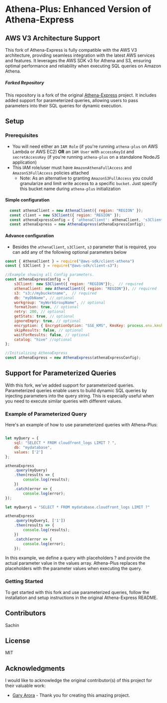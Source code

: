 # Athena-Plus: Enhanced Version of Athena-Express
## AWS V3 Architecture Support

This fork of Athena-Express is fully compatible with the AWS V3 architecture, providing seamless integration with the latest AWS services and features. It leverages the AWS SDK v3 for Athena and S3, ensuring optimal performance and reliability when executing SQL queries on Amazon Athena.

##### Forked Repository

This repository is a fork of the original [Athena-Express](https://github.com/ghdna/athena-express) project. It includes added support for parameterized queries, allowing users to pass parameters into their SQL queries for dynamic execution.

## Setup

### Prerequisites

-   You will need either an `IAM Role` (if you're running `athena-plus` on AWS Lambda or AWS EC2) **OR** an `IAM User` with `accessKeyId` and `secretAccessKey` (if you're running `athena-plus` on a standalone NodeJS application)
-   This IAM role/user must have `AmazonAthenaFullAccess` and `AmazonS3FullAccess` policies attached 
    -   Note: As an alternative to granting `AmazonS3FullAccess` you could granularize and limit write access to a specific `bucket`. Just specify this bucket name during `athena-plus` initialization

#### Simple configuration

```javascript
  const athenaClient = new AthenaClient({ region: "REGION" });
  const client = new S3Client({ region: "REGION" });
  const athenaExpressConfig = { 'athenaClient': athenaClient, 's3Client': client, 's3': "s3://my-bucket" };
  const athenaExpress = new AthenaExpress(athenaExpressConfig);
```


#### Advance configuration

- Besides the `athenaClient`, `s3Client`, `s3` parameter that is required, you can add any of the following optional parameters below



```javascript
const { AthenaClient } = require("@aws-sdk/client-athena")
const { S3Client } = require("@aws-sdk/client-s3");

//Example showing all Config parameters.
const athenaExpressConfig = {
    s3Client: new S3Client({ region: "REGION"});,  // required
    athenaClient: new AthenaClient({ region: "REGION"}), // required
    s3: "s3://mybucketname",  // required
    db: "myDbName", // optional
    workgroup: "myWorkGroupName", // optional
    formatJson: true, // optional
    retry: 200, // optional
    getStats: true, // optional
    ignoreEmpty: true, // optional
    encryption: { EncryptionOption: "SSE_KMS", KmsKey: process.env.kmskey}, // optional
    skipResults: false, // optional
    waitForResults: false, // optional
    catalog: "hive" //optional
};

//Initializing AthenaExpress
const athenaExpress = new AthenaExpress(athenaExpressConfig);
```



## Support for Parameterized Queries

With this fork, we've added support for parameterized queries. Parameterized queries enable users to build dynamic SQL queries by injecting parameters into the query string. This is especially useful when you need to execute similar queries with different values.

### Example of Parameterized Query

Here's an example of how to use parameterized queries with Athena-Plus:

```javascript

let myQuery = {
	sql: "SELECT * FROM cloudfront_logs LIMIT ? ",
	db: "mydatabase",
	values: ['2']
};

athenaExpress
	.query(myQuery)
	.then(results => {
		console.log(results);
	})
	.catch(error => {
		console.log(error);
});

let myQuery1 = "SELECT * FROM mydatabase.cloudfront_logs LIMIT ?"

athenaExpress
	.query(myQuery1, ['1'])
	.then(results => {
		console.log(results);
	})
	.catch(error => {
		console.log(error);
	});

```

In this example, we define a query with placeholders ? and provide the actual parameter value in the values array. Athena-Plus replaces the placeholders with the parameter values when executing the query.


### Getting Started
To get started with this fork and use parameterized queries, follow the installation and setup instructions in the original Athena-Express README.

## Contributors

Sachin

## License

MIT

## Acknowledgments
I would like to acknowledge the original contributor(s) of this project for their valuable work:

- [Gary Arora](https://twitter.com/AroraGary) - Thank you for creating this amazing project.

